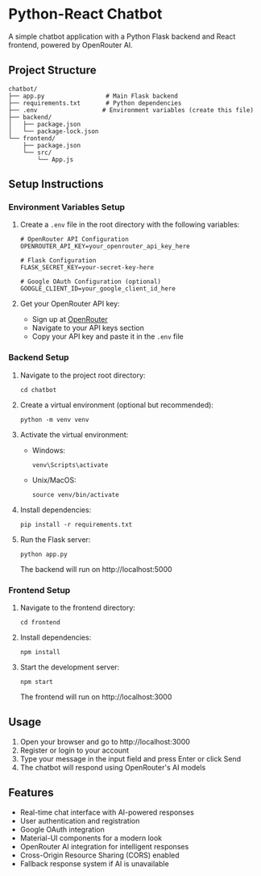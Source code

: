 # Python-React Chatbot

A simple chatbot application with a Python Flask backend and React frontend, powered by OpenRouter AI.

## Project Structure
```
chatbot/
├── app.py                 # Main Flask backend
├── requirements.txt       # Python dependencies
├── .env                  # Environment variables (create this file)
├── backend/
│   ├── package.json
│   └── package-lock.json
└── frontend/
    ├── package.json
    └── src/
        └── App.js
```

## Setup Instructions

### Environment Variables Setup
1. Create a `.env` file in the root directory with the following variables:
   ```
   # OpenRouter API Configuration
   OPENROUTER_API_KEY=your_openrouter_api_key_here
   
   # Flask Configuration
   FLASK_SECRET_KEY=your-secret-key-here
   
   # Google OAuth Configuration (optional)
   GOOGLE_CLIENT_ID=your_google_client_id_here
   ```

2. Get your OpenRouter API key:
   - Sign up at [OpenRouter](https://openrouter.ai/)
   - Navigate to your API keys section
   - Copy your API key and paste it in the `.env` file

### Backend Setup
1. Navigate to the project root directory:
   ```
   cd chatbot
   ```

2. Create a virtual environment (optional but recommended):
   ```
   python -m venv venv
   ```

3. Activate the virtual environment:
   - Windows:
     ```
     venv\Scripts\activate
     ```
   - Unix/MacOS:
     ```
     source venv/bin/activate
     ```

4. Install dependencies:
   ```
   pip install -r requirements.txt
   ```

5. Run the Flask server:
   ```
   python app.py
   ```
   The backend will run on http://localhost:5000

### Frontend Setup
1. Navigate to the frontend directory:
   ```
   cd frontend
   ```

2. Install dependencies:
   ```
   npm install
   ```

3. Start the development server:
   ```
   npm start
   ```
   The frontend will run on http://localhost:3000

## Usage
1. Open your browser and go to http://localhost:3000
2. Register or login to your account
3. Type your message in the input field and press Enter or click Send
4. The chatbot will respond using OpenRouter's AI models

## Features
- Real-time chat interface with AI-powered responses
- User authentication and registration
- Google OAuth integration
- Material-UI components for a modern look
- OpenRouter AI integration for intelligent responses
- Cross-Origin Resource Sharing (CORS) enabled
- Fallback response system if AI is unavailable 